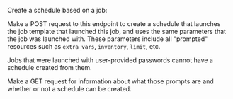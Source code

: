 Create a schedule based on a job:

Make a POST request to this endpoint to create a schedule that launches
the job template that launched this job, and uses the same
parameters that the job was launched with. These parameters include all
"prompted" resources such as `extra_vars`, `inventory`, `limit`, etc.

Jobs that were launched with user-provided passwords cannot have a schedule
created from them.

Make a GET request for information about what those prompts are and
whether or not a schedule can be created.
